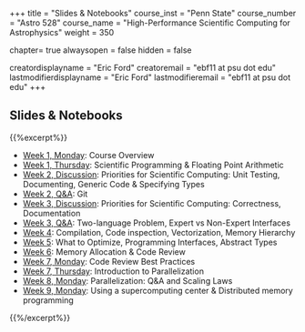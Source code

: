 +++
title = "Slides & Notebooks"
course_inst = "Penn State"
course_number = "Astro 528"
course_name = "High-Performance Scientific Computing for Astrophysics"
weight = 350

chapter= true
alwaysopen = false
hidden = false

creatordisplayname = "Eric Ford"
creatoremail = "ebf11 at psu dot edu"
lastmodifierdisplayname = "Eric Ford"
lastmodifieremail = "ebf11 at psu dot edu"
+++

## Slides & Notebooks
{{%excerpt%}}
- [Week 1, Monday](/lessons/week1/course_overview):  Course Overview
- [Week 1, Thursday](https://psuastro528.github.io/Notes-Fall2021/week1.html):  Scientific Programming & Floating Point Arithmetic
- [Week 2, Discussion](https://psuastro528.github.io/Notes-Fall2021/week2/week2_discuss.html):  Priorities for Scientific Computing: Unit Testing, Documenting, Generic Code & Specifying Types
- [Week 2, Q&A](https://psuastro528.github.io/Notes-Fall2021/week2/week2_qa.html):  Git
- [Week 3, Discussion](https://psuastro528.github.io/Notes-Fall2021/week3/week3_discuss.html):  Priorities for Scientific Computing: Correctness, Documentation
- [Week 3, Q&A](https://psuastro528.github.io/Notes-Fall2021/week3/week3_qa.html): Two-language Problem, Expert vs Non-Expert Interfaces
- [Week 4](https://psuastro528.github.io/Notes-Fall2021/week4/week4_qa.html): Compilation, Code inspection, Vectorization, Memory Hierarchy
- [Week 5](https://psuastro528.github.io/Notes-Fall2021/week5.html): What to Optimize, Programming Interfaces, Abstract Types
- [Week 6](https://psuastro528.github.io/Notes-Fall2021/week6/week6_discuss.html):  Memory Allocation & Code Review
- [Week 7, Monday](https://psuastro528.github.io/Notes-Fall2021/week7/week7_codereview.html):  Code Review Best Practices
- [Week 7, Thursday](https://psuastro528.github.io/Notes-Fall2021/week6/week7_parallel.html):  Introduction to Parallelization
- [Week 8, Monday](https://psuastro528.github.io/Notes-Fall2021/week8/week8.html):  Parallelization: Q&A and Scaling Laws
- [Week 9, Monday](https://psuastro528.github.io/Notes-Fall2021/week9/week9.html):  Using a supercomputing center & Distributed memory programming

{{%/excerpt%}}
<!--
- [Week 8](https://psuastro528.github.io/Notes-Fall2021/week8.html):  TBD
- [Week 9](https://psuastro528.github.io/Notes-Fall2021/week9.html):  TBD
- [Week 10](https://psuastro528.github.io/Notes-Fall2021/week10.html):  TBD
- [Week 11](https://psuastro528.github.io/Notes-Fall2021/week11.html):  TBD
- [Week 12](https://psuastro528.github.io/Notes-Fall2021/week12.html):  TBD
- [Week 13](https://psuastro528.github.io/Notes-Fall2021/week13.html):  TBD
-->
